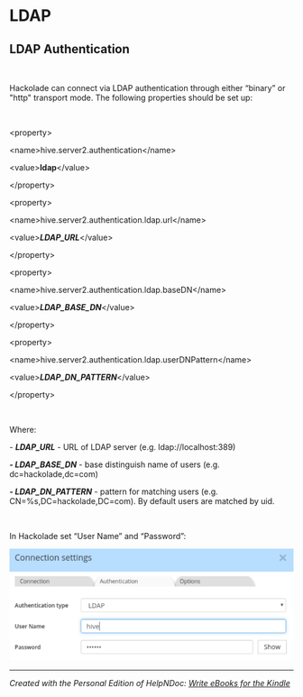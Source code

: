 # LDAP

## LDAP Authentication ##

&nbsp;

Hackolade can connect via LDAP authentication through either “binary” or "http" transport mode. The following properties should be set up:

&nbsp;

\<property\>

\<name\>hive.server2.authentication\</name\>

\<value\>**ldap**\</value\>

\</property\>

\<property\>

\<name\>hive.server2.authentication.ldap.url\</name\>

\<value\>***LDAP\_URL***\</value\>

\</property\>

\<property\>

\<name\>hive.server2.authentication.ldap.baseDN\</name\>

\<value\>***LDAP\_BASE\_DN***\</value\>

\</property\>

\<property\>

\<name\>hive.server2.authentication.ldap.userDNPattern\</name\>

\<value\>***LDAP\_DN\_PATTERN***\</value\>

\</property\>

&nbsp;

Where:

\- ***LDAP\_URL** -* URL of LDAP server (e.g. ldap://localhost:389)

***\- LDAP\_BASE\_DN*** - base distinguish name of users (e.g. dc=hackolade,dc=com)

***\- LDAP\_DN\_PATTERN** -* pattern for matching users (e.g. CN=%s,DC=hackolade,DC=com). By default users are matched by uid.

&nbsp;

In Hackolade set “User Name” and “Password”:

![Image](<lib/Hive%20-%20LDAP%20Connection%20Settings.png>)


***
_Created with the Personal Edition of HelpNDoc: [Write eBooks for the Kindle](<https://www.helpndoc.com/feature-tour/create-ebooks-for-amazon-kindle>)_
